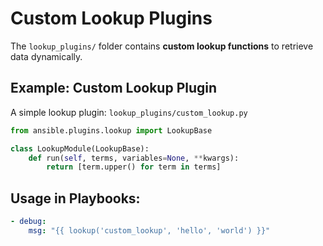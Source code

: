 # Custom Lookup Plugins

The `lookup_plugins/` folder contains **custom lookup functions** to retrieve data dynamically.

## Example: Custom Lookup Plugin
A simple lookup plugin: `lookup_plugins/custom_lookup.py`

```python
from ansible.plugins.lookup import LookupBase

class LookupModule(LookupBase):
    def run(self, terms, variables=None, **kwargs):
        return [term.upper() for term in terms]
```

## Usage in Playbooks:
```yaml
- debug:
    msg: "{{ lookup('custom_lookup', 'hello', 'world') }}"
```